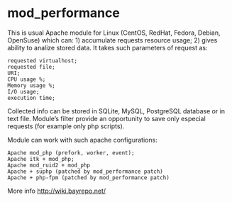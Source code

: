# mod_performance

This is usual Apache module for Linux (CentOS, RedHat, Fedora, Debian, OpenSuse) which can: 1) accumulate requests resource usage; 2) gives ability to analize stored data. It takes such parameters of request as:

    requested virtualhost;
    requested file;
    URI;
    CPU usage %;
    Memory usage %;
    I/O usage;
    execution time;

Collected info can be stored in SQLite, MySQL, PostgreSQL database or in text file. Module’s filter provide an opportunity to save only especial requests (for example only php scripts).

Module can work with such apache configurations:

    Apache mod_php (prefork, worker, event);
    Apache itk + mod_php;
    Apache mod_ruid2 + mod_php
    Apache + suphp (patched by mod_performance patch)
    Apache + php-fpm (patched by mod_performance patch)

More info http://wiki.bayrepo.net/
